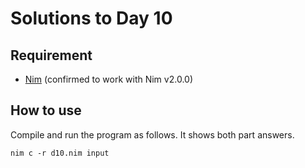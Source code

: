 # Solutions to Day 10

## Requirement

* [Nim](https://nim-lang.org/) (confirmed to work with Nim v2.0.0)

## How to use

Compile and run the program as follows. It shows both part answers.

```console
nim c -r d10.nim input
```
